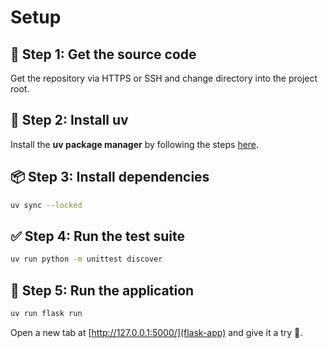 # Setup

## 📁 Step 1: Get the source code
Get the repository via HTTPS or SSH and change directory into the project root.

## 🔧 Step 2: Install uv
Install the **uv package manager** by following the steps [here][uv-install].

## 📦 Step 3: Install dependencies
```zsh
uv sync --locked
```

## ✅ Step 4: Run the test suite
```zsh
uv run python -m unittest discover
```

## 🚀 Step 5: Run the application
```zsh
uv run flask run
```

Open a new tab at [http://127.0.0.1:5000/](flask-app) and give it a try 🎉.

[uv-install]: https://docs.astral.sh/uv/getting-started/installation/
[flask-app]: http://127.0.0.1:5000/

